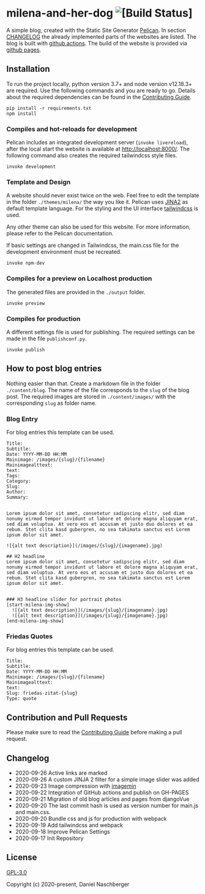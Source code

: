 # milena-and-her-dog ![[Build Status]](https://github.com/naschidaniel/milena-and-her-dog/workflows/release%20on%20GH-Pages/badge.svg)

A simple blog, created with the Static Site Generator [Pelican](https://getpelican.com/). In section [CHANGELOG](#CHANGELOG) the already implemented parts of the websites are listed. The blog is built with [github actions](https://docs.github.com/en/actions). The build of the website is provided via [github pages](https://pages.github.com/).


## Installation

To run the project locally, python version 3.7+ and node version v12.18.3+ are required. Use the following commands and you are ready to go. Details about the required dependencies can be found in the [Contributing Guide](./CONTRIBUTING.md).

```
pip install -r requirements.txt
npm install
```


### Compiles and hot-reloads for development

Pelican includes an integrated development server (`invoke livereload`), after the local start the website is available at [http://localhost:8000/](http://localhost:8000/). The following command also creates the required tailwindcss style files. 

```
invoke development
```


### Template and Design 

A website should never exist twice on the web. Feel free to edit the template in the folder `./themes/milena/` the way you like it. Pelican uses [JINA2](https://jinja.palletsprojects.com/) as default template language. For the styling and the UI interface [tailwindcss](https://tailwindcss.com/) is used.

Any other theme can also be used for this website. For more information, please refer to the Pelican documentation. 

If basic settings are changed in Tailwindcss, the main.css file for the development environment must be recreated.

```
invoke npm-dev
```


### Compiles for a preview on Localhost production

The generated files are provided in the `./output` folder.

```
invoke preview
```

### Compiles for production

A different settings file is used for publishing. The required settings can be made in the file `publishconf.py`.

```
invoke publish
```


## How to post blog entries

Nothing easier than that. Create a markdown file in the folder `./content/blog`. The name of the file corresponds to the `slug` of the blog post. 
The required images are stored in `./content/images/` with the corresponding `slug` as folder name. 

### Blog Entry

For blog entries this template can be used.

```
Title:
Subtitle:
Date: YYYY-MM-DD HH:MM
Mainimage: /images/{slug}/{filename}
Mainimagealttext: 
text:
Tags:
Category:
Slug:
Author:
Summary:


Lorem ipsum dolor sit amet, consetetur sadipscing elitr, sed diam nonumy eirmod tempor invidunt ut labore et dolore magna aliquyam erat, sed diam voluptua. At vero eos et accusam et justo duo dolores et ea rebum. Stet clita kasd gubergren, no sea takimata sanctus est Lorem ipsum dolor sit amet.

![{alt text description}](/images/{slug}/{imagename}.jpg) 

## H2 headline
Lorem ipsum dolor sit amet, consetetur sadipscing elitr, sed diam nonumy eirmod tempor invidunt ut labore et dolore magna aliquyam erat, sed diam voluptua. At vero eos et accusam et justo duo dolores et ea rebum. Stet clita kasd gubergren, no sea takimata sanctus est Lorem ipsum dolor sit amet.


### H3 headline slider for portrait photos
[start-milena-img-show]
  ![{alt text description}](/images/{slug}/{imagename}.jpg) 
  ![{alt text description}](/images/{slug}/{imagename}.jpg) 
[end-milena-img-show]
```

### Friedas Quotes

For blog entries this template can be used.

```
Title:
Subtitle:
Date: YYYY-MM-DD HH:MM
Mainimage: /images/{slug}/{filename}
Mainimagealttext:
text:
Slug: friedas-zitat-{slug}
Type: quote
```

## Contribution and Pull Requests

Please make sure to read the [Contributing Guide](./CONTRIBUTING.md) before making a pull request.


## Changelog

- 2020-09-26 Active links are marked
- 2020-09-26 A custom JINJA 2 filter for a simple image slider was added 
- 2020-09-23 Image compression with [imagemin](https://github.com/imagemin/imagemin)
- 2020-09-22 Integration of GitHub actions and publish on GH-PAGES
- 2020-09-21 Migration of old blog articles and pages from djangoVue
- 2020-09-20 The last commit hash is used as version number for main.js and main.css.
- 2020-09-20 Bundle css and js for production with webpack
- 2020-09-19 Add tailwindcss and webpack
- 2020-09-18 Improve Pelican Settings
- 2020-09-17 Init Repository



## License

[GPL-3.0](./LICENSE)

Copyright (c) 2020-present, Daniel Naschberger
